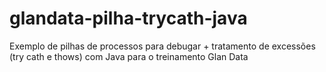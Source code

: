 # glandata-pilha-trycath-java
Exemplo de pilhas de processos para debugar + tratamento de excessões (try cath e thows) com Java para o treinamento Glan Data
